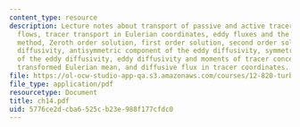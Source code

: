 ```yaml
---
content_type: resource
description: Lecture notes about transport of passive and active tracers in turbulent
  flows, tracer transport in Eulerian coordinates, eddy fluxes and the multi-scale
  method, Zeroth order solution, first order solution, second order solution, eddy
  diffusivity, antisymmetric component of the eddy diffusivity, symmetric component
  of the eddy diffusivity, eddy diffusivity and moments of tracer concentration, the
  transformed Eulerian mean, and diffusive flux in tracer coordinates.
file: https://ol-ocw-studio-app-qa.s3.amazonaws.com/courses/12-820-turbulence-in-the-ocean-and-atmosphere-spring-2006/5776ce2dcba6525cb23e988f177cfdc0_ch14.pdf
file_type: application/pdf
resourcetype: Document
title: ch14.pdf
uid: 5776ce2d-cba6-525c-b23e-988f177cfdc0
---
```


